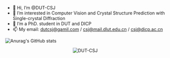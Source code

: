 - 👋 Hi, I’m @DUT-CSJ
- 👀 I’m interested in Computer Vision and Crystal Structure Prediction with Single-crystal Diffraction
- 🌱 I’m a PhD. student in DUT and DICP
- 📫 My email: dutcsj@gamil.com / csj@mail.dlut.edu.cn / csj@dicp.ac.cn

<!---
DUT-CSJ/DUT-CSJ is a ✨ special ✨ repository because its `README.md` (this file) appears on your GitHub profile.
You can click the Preview link to take a look at your changes.
--->
![Anurag's GitHub stats](https://github-readme-stats.vercel.app/api?username=DUT-CSJ&show_icons=true&theme=radical)  
<p align="center"><img src="https://komarev.com/ghpvc/?username=DUT-CSJ" alt="DUT-CSJ" /></p>
